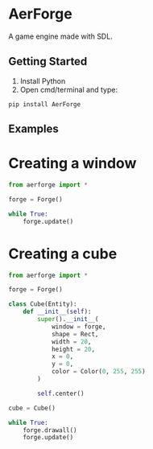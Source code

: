 # AerForge
A game engine made with SDL.

## Getting Started
1) Install Python
2) Open cmd/terminal and type:

```
pip install AerForge
```

## Examples
# Creating a window
``` python
from aerforge import *

forge = Forge()

while True:
    forge.update()
```

# Creating a cube
``` python
from aerforge import *

forge = Forge()

class Cube(Entity):
    def __init__(self):
        super().__init__(
            window = forge,
            shape = Rect,
            width = 20,
            height = 20,
            x = 0,
            y = 0,
            color = Color(0, 255, 255)
        )

        self.center()

cube = Cube()

while True:
    forge.drawall()
    forge.update()
```